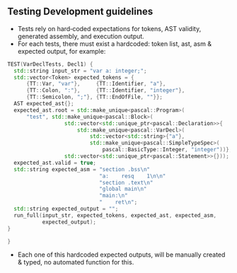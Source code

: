 ## Testing Development guidelines
- Tests rely on hard‑coded expectations for tokens, AST validity, generated
  assembly, and execution output.
- For each tests, there must exist a hardcoded: token list, ast, asm & expected output, for example:
```cpp
TEST(VarDeclTests, Decl1) {
  std::string input_str = "var a: integer;";
  std::vector<Token> expected_tokens = {
      {TT::Var, "var"},     {TT::Identifier, "a"},
      {TT::Colon, ":"},     {TT::Identifier, "integer"},
      {TT::Semicolon, ";"}, {TT::EndOfFile, ""}};
  AST expected_ast{};
  expected_ast.root = std::make_unique<pascal::Program>(
      "test", std::make_unique<pascal::Block>(
                  std::vector<std::unique_ptr<pascal::Declaration>>{
                      std::make_unique<pascal::VarDecl>(
                          std::vector<std::string>{"a"},
                          std::make_unique<pascal::SimpleTypeSpec>(
                              pascal::BasicType::Integer, "integer"))},
                  std::vector<std::unique_ptr<pascal::Statement>>{}));
  expected_ast.valid = true;
  std::string expected_asm = "section .bss\n"
                             "a:    resq    1\n\n"
                             "section .text\n"
                             "global main\n"
                             "main:\n"
                             "    ret\n";
  std::string expected_output = "";
  run_full(input_str, expected_tokens, expected_ast, expected_asm,
           expected_output);
}

}
```
- Each one of this hardcoded expected outputs, will be manually created & typed, no automated function for this.
